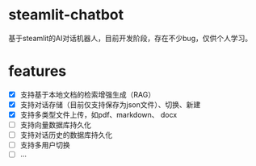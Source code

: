 # steamlit-chatbot
基于steamlit的AI对话机器人，目前开发阶段，存在不少bug，仅供个人学习。

# features
- [x] 支持基于本地文档的检索增强生成（RAG）
- [x] 支持对话存储（目前仅支持保存为json文件）、切换、新建
- [x] 支持多类型文件上传，如pdf、markdown、 docx
- [ ] 支持向量数据库持久化
- [ ] 支持对话历史的数据库持久化
- [ ] 支持多用户切换
- [ ] ...
